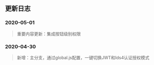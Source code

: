 
## 更新日志

###  2020-05-01  
> 重要内容更新：集成按钮级别权限


###  2020-04-30  
> 新增：主分支，通过global.js配置，一键切换JWT和Ids4认证授权模式    

